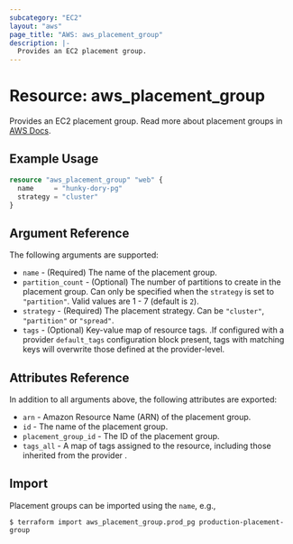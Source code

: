 ```yaml
---
subcategory: "EC2"
layout: "aws"
page_title: "AWS: aws_placement_group"
description: |-
  Provides an EC2 placement group.
---
```


# Resource: aws_placement_group

Provides an EC2 placement group. Read more about placement groups
in [AWS Docs](https://docs.aws.amazon.com/AWSEC2/latest/UserGuide/placement-groups.html).

## Example Usage

```terraform
resource "aws_placement_group" "web" {
  name     = "hunky-dory-pg"
  strategy = "cluster"
}
```

## Argument Reference

The following arguments are supported:

* `name` - (Required) The name of the placement group.
* `partition_count` - (Optional) The number of partitions to create in the
  placement group.  Can only be specified when the `strategy` is set to
  `"partition"`.  Valid values are 1 - 7 (default is `2`).
* `strategy` - (Required) The placement strategy. Can be `"cluster"`, `"partition"` or `"spread"`.
* `tags` - (Optional) Key-value map of resource tags. .If configured with a provider `default_tags` configuration block present, tags with matching keys will overwrite those defined at the provider-level.


## Attributes Reference

In addition to all arguments above, the following attributes are exported:

* `arn` - Amazon Resource Name (ARN) of the placement group.
* `id` - The name of the placement group.
* `placement_group_id` - The ID of the placement group.
* `tags_all` - A map of tags assigned to the resource, including those inherited from the provider .

## Import

Placement groups can be imported using the `name`, e.g.,

```
$ terraform import aws_placement_group.prod_pg production-placement-group
```
